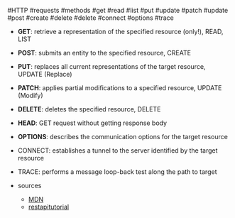 #HTTP
#requests
#methods
#get #read #list
#put #update
#patch #update
#post #create
#delete #delete
#connect
#options
#trace

- **GET**: retrieve a representation of the specified resource (only!), READ, LIST
- **POST**: submits an entity to the specified resource, CREATE
- **PUT**: replaces all current representations of the target resource, UPDATE (Replace)
- **PATCH**: applies partial modifications to a specified resource, UPDATE (Modify)
- **DELETE**: deletes the specified resource, DELETE

- **HEAD**: GET request without getting response body
- **OPTIONS**: describes the communication options for the target resource
- CONNECT: establishes a tunnel to the server identified by the target resource
- TRACE: performs a message loop-back test along the path to target

- sources
    - [MDN](https://developer.mozilla.org/en-US/docs/Web/HTTP/Methods)
    - [restapitutorial](https://www.restapitutorial.com/lessons/httpmethods.html)


